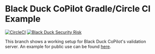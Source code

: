 # Black Duck CoPilot Gradle/Circle CI Example

[![CircleCI](https://circleci.com/gh/BlackDuckCoPilot/example-gradle-circle.svg?style=svg)](https://circleci.com/gh/BlackDuckCoPilot/example-gradle-circle) [![Black Duck Security Risk](https://copilot.blackducksoftware.com/github/groups/BlackDuckCoPilot/locations/example-gradle-travis/public/results/branches/test/badge-risk.svg)](https://copilot.blackducksoftware.com/github/groups/BlackDuckCoPilot/locations/example-gradle-travis/public/results/branches/test)

This branch shows a working setup for Black Duck CoPilot's validation server.
An example for public use can be found [here](https://github.com/BlackDuckCoPilot/example-gradle-circle).
